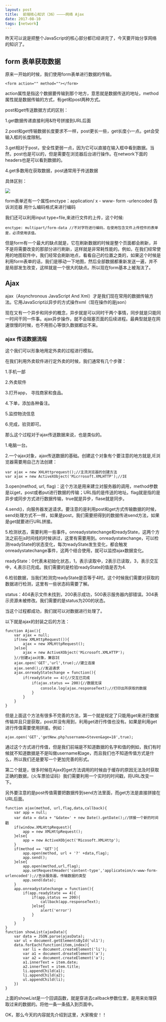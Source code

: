 ```yaml
---
layout: post
title:  前端核心知识（36）————网络 Ajax
date: 2017-08-10
tags: [network]
---
```


昨天可以说是把整个JavaScript的核心部分都已经讲完了，今天要开始分享网络的知识了。

## form 表单获取数据

原来一开始的时候，我们使用form表单进行数据的传输。

	<form action="" method=""></form>

action属性是指这个数据要传输到那个地方，意思就是数据传送的地址，method属性就是数据传输的方式，有get和post两种方式。

post和get传送数据方式的区别：

1.get数据传递直接利用&符号拼接到URL后面

2.post和get传输数据长度要求不一样，post更长一些，get长度小一点。get会受输入框的长度限制。

3.get相对于post，安全性更弱一点，因为它可以直接在输入框中看到数据。当然，post也是可以的，但是需要在浏览器后台进行操作。在network下面的headers也是可以看到数据的。

4.get多数用在获取数据，post通常用于传送数据

具体区别：

<img src="http://outu8mec9.bkt.clouddn.com/postandget.PNG">

form表单还有一个属性enctype：application/ x - www- form -urlencoded 告诉浏览器 用什么编码格式来进行编码

我们还可以利用input type=file,来进行文件的上传，这个时候:
	
	enctype: multipart/form-data //不对字符进行编码，在使用包含文件上传控件的表单是，必须使用该值。

但是form有一个最大的缺点就是，它在刷新数据的时候是整个页面都会刷新，并不是将需要改变的那部分进行刷新，这样就是非常耗性能的。例如，在我们经常使用的地图软件中，我们经常会刷新地点，看看自己的位置之类的，如果这个时候是利用form表单的话，我们是移动一下地图，然后全部数据都重新发送一遍，并不是局部发生改变，这样就是一个很大的缺点。所以现在form基本上被淘汰了。

## Ajax

ajax（Asynchronous JavaScript And Xml）才是我们现在常用的数据传输方法。它用JavaScript以异步的方式操作xml（现在操作的是json）

现在又有一个异步和同步的概念，异步就是可以同时干两个事情，同步就是只能同一时间干同一件事。ajax异步操作，就不会阻塞页面的后续进程。最典型就是在网速很慢的时候，也不用担心等很久数据都出不来。

### ajax 传送数据流程

这个我们可以形象地用定外卖的过程进行模拟。

在我们利用外卖软件进行定外卖的时候，我们通常有几个步骤：

1.手机一部

2.外卖软件

3.打开app， 寻找商家和食品。

4.下单，添加各种备注。

5.监控物流信息

6.完成，验货即可。

那么这个过程对于ajax传送数据来说，也是类似的。

1.电脑一台。

2.一个ajax对象，ajax传送数据的基础。创建这个对象有个要注意的地方就是,IE浏览器需要用自己方法创建：
	
	var ajax = new XHLHttprequest();//主流浏览器的创建方法
	var ajax = new ActiveXObject('Micrrosoft.XMLHTTP');//IE
	

3.open(method, url, flag)：这个方法是用来建立对服务器的调用，method参数是以get，post或者put进行数据的传输；URL指的是传送的地址。flag就是指的是异步或同步方式进行数据传输，true就是异步，flase就是同步。

4.send()，向服务器发送请求。要注意的是利用post和get方式传输数据的时候，send处理方式不一样，如果是post，我们需要把得到的数据传进send方法，如果是get就要进行URL拼接。

5.检测状态，需要利用一些事件。onreadystatechange和readyState，这两个方法之前在js时间线的时候讲过，这里有需要用到。onreadystatechange，可以检测readyState的状态变化，每次readyState发生变化，都会触发onreadystatechange事件，这两个结合使用，就可以监控ajax数据变化。

readyState：0代表未初始化状态，1，表示读取中，2表示已读取，3，表示交互中，4,表示已完成。我们需要的是检验readyState的值是否为4.

6.检验数据，当我们检测完readyState是否等于4时。这个时候我们需要对获取的数据进行检测，这里有一些状态码需要了解。

status：404表示文件未找到，200表示成功，500表示服务器内部错误。304表示资源未被修改。我们需要的是status为200的状态。

当这个过程都成功，我们就可以对数据进行处理了。

以下就是ajax的封装之后的方法：

	function Ajax(){
		var ajax = null;
		if(new XMLHttpRequest()){
			ajax = new XMLHttpRequest();
		}else{
			ajax = new ActiveXObject('Microsoft.XMLHTTP');
		}//创建ajax对象，兼容IE
		ajax.open('GET','url',true);//建立连接
		ajax.send();//发送请求
		ajax.onreadyStatechange = function(){
			if(readyState == 4){//交互已完成
				if(ajax.status == 200){//数据无误
					console.log(ajax.responseText);//打印出所获取的数据
				}
			}
		}
	}

但是上面这个方法有很多不完善的方法，第一个就是规定了只能用get来进行数据传输并且只是获取，post并没有用到，利用get进行传值也没有。如果是利用get进行传值需要使用拼接。例如：
	
	ajax.open('GET','getNew.php?username=Steven&age=18',true);
	
通过这个方式进行传值，但是我们前端是不知道数据的名字和值的例如，我们有时候就不知道数据是不是叫做username和age，而且我们也不知道传值方式是什么，所以我们还是要写一个更加完善的形式。

第二个就是，很多时候在Ajax的get方法调用的时候由于缓存的原因无法及时获取正确的数据，(火车票验证码）我们需要利用一个实时的时间戳，将URL改变一下。

另外要注意的是post传值需要把数据传到send方法里面，而get方法是直接拼接在URL后面。

	function ajax(method, url,flag,data,callback){
		var app = null;
		var data = data + "&date=' + new Date().getDate();//拼接一个新的时间戳
		if(window.XMLHttpRequest){
			app = new XMLHttpRequest();
		}else{
			app = new ActiveXObject('Micosoft.XMLHttp');
		}
		if(method == 'GET'){
			app.open(method, url + '?' +data,flag);
			app.send();
		}else{
			app.open(method,url,flag);
			app.setRequestHeader('content-type','applicateion/x-www-form-urlencoded');//告诉服务器，传输数据的类型
			app.send(data);
		}
		app.onreadystatechange = function(){
			if(app.readyState == 4){
				if(app.status == 200){
					callback(app.responseText);
				}else{
					alert('error')
				}
			}
		}
	}
	function showList(ajaxData){
		var data = JSON.parse(ajasData);
		var ul = document.getElementsById('ul1');
		data.forEach(function(item,index){
			var li = document.createElement('li');
			var a1 = document.dreateElement('a');
			var a2 = document.createElement('a');
			a1.innerText = item.date;
			a2.innerText = item.title;
			li.appendChild(a1);
			li.appendChild(a2);
			ul.appendChild(li);
		})
	}
			
上面的showList是一个回调函数，就是穿进去callback参数位里，是用来处理获取过来的数据的。将他一条一条插入到页面中。

OK，那么今天的内容就先介绍到这里，大家晚安！！

